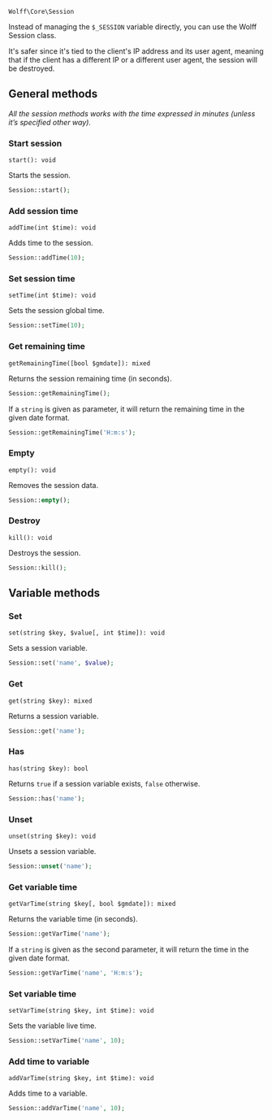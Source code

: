 `Wolff\Core\Session`

Instead of managing the `$_SESSION` variable directly, you can use the Wolff Session class.

It's safer since it's tied to the client's IP address and its user agent, meaning that if the client has a different IP or a different user agent, the session will be destroyed.

## General methods

_All the session methods works with the time expressed in minutes (unless it’s specified other way)._

### Start session

`start(): void`

Starts the session.

```php
Session::start();
```

### Add session time

`addTime(int $time): void`

Adds time to the session.

```php
Session::addTime(10);
```

### Set session time

`setTime(int $time): void`

Sets the session global time.

```php
Session::setTime(10);
```

### Get remaining time

`getRemainingTime([bool $gmdate]): mixed`

Returns the session remaining time (in seconds).

```php
Session::getRemainingTime();
```

If a `string` is given as parameter, it will return the remaining time in the given date format.

```php
Session::getRemainingTime('H:m:s');
```

### Empty

`empty(): void`

Removes the session data.

```php
Session::empty();
```

### Destroy

`kill(): void`

Destroys the session.

```php
Session::kill();
```

## Variable methods

### Set

`set(string $key, $value[, int $time]): void`

Sets a session variable.

```php
Session::set('name', $value);
```

### Get

`get(string $key): mixed`

Returns a session variable.

```php
Session::get('name');
```

### Has

`has(string $key): bool`

Returns `true` if a session variable exists, `false` otherwise.

```php
Session::has('name');
```

### Unset

`unset(string $key): void`

Unsets a session variable.

```php
Session::unset('name');
```

### Get variable time

`getVarTime(string $key[, bool $gmdate]): mixed`

Returns the variable time (in seconds).

```php
Session::getVarTime('name');
```

If a `string` is given as the second parameter, it will return the time in the given date format.

```php
Session::getVarTime('name', 'H:m:s');
```

### Set variable time

`setVarTime(string $key, int $time): void`

Sets the variable live time.

```php
Session::setVarTime('name', 10);
```

### Add time to variable

`addVarTime(string $key, int $time): void`

Adds time to a variable.

```php
Session::addVarTime('name', 10);
```
